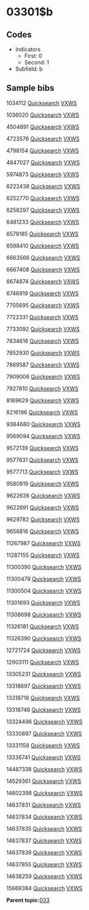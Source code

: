 # 03301$b

## Codes

-   Indicators
    -   First: 0
    -   Second: 1
-   Subfield: b

## Sample bibs

1034112 [Quicksearch](https://search.library.yale.edu/catalog/1034112) [VXWS](http://prodorbis.library.yale.edu:7014/vxws/GetHoldingsService?bibId=1034112)

1036020 [Quicksearch](https://search.library.yale.edu/catalog/1036020) [VXWS](http://prodorbis.library.yale.edu:7014/vxws/GetHoldingsService?bibId=1036020)

4504891 [Quicksearch](https://search.library.yale.edu/catalog/4504891) [VXWS](http://prodorbis.library.yale.edu:7014/vxws/GetHoldingsService?bibId=4504891)

4723576 [Quicksearch](https://search.library.yale.edu/catalog/4723576) [VXWS](http://prodorbis.library.yale.edu:7014/vxws/GetHoldingsService?bibId=4723576)

4798154 [Quicksearch](https://search.library.yale.edu/catalog/4798154) [VXWS](http://prodorbis.library.yale.edu:7014/vxws/GetHoldingsService?bibId=4798154)

4847027 [Quicksearch](https://search.library.yale.edu/catalog/4847027) [VXWS](http://prodorbis.library.yale.edu:7014/vxws/GetHoldingsService?bibId=4847027)

5974873 [Quicksearch](https://search.library.yale.edu/catalog/5974873) [VXWS](http://prodorbis.library.yale.edu:7014/vxws/GetHoldingsService?bibId=5974873)

6222438 [Quicksearch](https://search.library.yale.edu/catalog/6222438) [VXWS](http://prodorbis.library.yale.edu:7014/vxws/GetHoldingsService?bibId=6222438)

6252770 [Quicksearch](https://search.library.yale.edu/catalog/6252770) [VXWS](http://prodorbis.library.yale.edu:7014/vxws/GetHoldingsService?bibId=6252770)

6258297 [Quicksearch](https://search.library.yale.edu/catalog/6258297) [VXWS](http://prodorbis.library.yale.edu:7014/vxws/GetHoldingsService?bibId=6258297)

6481233 [Quicksearch](https://search.library.yale.edu/catalog/6481233) [VXWS](http://prodorbis.library.yale.edu:7014/vxws/GetHoldingsService?bibId=6481233)

6579185 [Quicksearch](https://search.library.yale.edu/catalog/6579185) [VXWS](http://prodorbis.library.yale.edu:7014/vxws/GetHoldingsService?bibId=6579185)

6598410 [Quicksearch](https://search.library.yale.edu/catalog/6598410) [VXWS](http://prodorbis.library.yale.edu:7014/vxws/GetHoldingsService?bibId=6598410)

6663566 [Quicksearch](https://search.library.yale.edu/catalog/6663566) [VXWS](http://prodorbis.library.yale.edu:7014/vxws/GetHoldingsService?bibId=6663566)

6667408 [Quicksearch](https://search.library.yale.edu/catalog/6667408) [VXWS](http://prodorbis.library.yale.edu:7014/vxws/GetHoldingsService?bibId=6667408)

6674874 [Quicksearch](https://search.library.yale.edu/catalog/6674874) [VXWS](http://prodorbis.library.yale.edu:7014/vxws/GetHoldingsService?bibId=6674874)

6746919 [Quicksearch](https://search.library.yale.edu/catalog/6746919) [VXWS](http://prodorbis.library.yale.edu:7014/vxws/GetHoldingsService?bibId=6746919)

7705695 [Quicksearch](https://search.library.yale.edu/catalog/7705695) [VXWS](http://prodorbis.library.yale.edu:7014/vxws/GetHoldingsService?bibId=7705695)

7722331 [Quicksearch](https://search.library.yale.edu/catalog/7722331) [VXWS](http://prodorbis.library.yale.edu:7014/vxws/GetHoldingsService?bibId=7722331)

7733092 [Quicksearch](https://search.library.yale.edu/catalog/7733092) [VXWS](http://prodorbis.library.yale.edu:7014/vxws/GetHoldingsService?bibId=7733092)

7834616 [Quicksearch](https://search.library.yale.edu/catalog/7834616) [VXWS](http://prodorbis.library.yale.edu:7014/vxws/GetHoldingsService?bibId=7834616)

7852930 [Quicksearch](https://search.library.yale.edu/catalog/7852930) [VXWS](http://prodorbis.library.yale.edu:7014/vxws/GetHoldingsService?bibId=7852930)

7869587 [Quicksearch](https://search.library.yale.edu/catalog/7869587) [VXWS](http://prodorbis.library.yale.edu:7014/vxws/GetHoldingsService?bibId=7869587)

7909006 [Quicksearch](https://search.library.yale.edu/catalog/7909006) [VXWS](http://prodorbis.library.yale.edu:7014/vxws/GetHoldingsService?bibId=7909006)

7927810 [Quicksearch](https://search.library.yale.edu/catalog/7927810) [VXWS](http://prodorbis.library.yale.edu:7014/vxws/GetHoldingsService?bibId=7927810)

8169629 [Quicksearch](https://search.library.yale.edu/catalog/8169629) [VXWS](http://prodorbis.library.yale.edu:7014/vxws/GetHoldingsService?bibId=8169629)

8216196 [Quicksearch](https://search.library.yale.edu/catalog/8216196) [VXWS](http://prodorbis.library.yale.edu:7014/vxws/GetHoldingsService?bibId=8216196)

9384680 [Quicksearch](https://search.library.yale.edu/catalog/9384680) [VXWS](http://prodorbis.library.yale.edu:7014/vxws/GetHoldingsService?bibId=9384680)

9569094 [Quicksearch](https://search.library.yale.edu/catalog/9569094) [VXWS](http://prodorbis.library.yale.edu:7014/vxws/GetHoldingsService?bibId=9569094)

9572139 [Quicksearch](https://search.library.yale.edu/catalog/9572139) [VXWS](http://prodorbis.library.yale.edu:7014/vxws/GetHoldingsService?bibId=9572139)

9577631 [Quicksearch](https://search.library.yale.edu/catalog/9577631) [VXWS](http://prodorbis.library.yale.edu:7014/vxws/GetHoldingsService?bibId=9577631)

9577713 [Quicksearch](https://search.library.yale.edu/catalog/9577713) [VXWS](http://prodorbis.library.yale.edu:7014/vxws/GetHoldingsService?bibId=9577713)

9580919 [Quicksearch](https://search.library.yale.edu/catalog/9580919) [VXWS](http://prodorbis.library.yale.edu:7014/vxws/GetHoldingsService?bibId=9580919)

9622636 [Quicksearch](https://search.library.yale.edu/catalog/9622636) [VXWS](http://prodorbis.library.yale.edu:7014/vxws/GetHoldingsService?bibId=9622636)

9622691 [Quicksearch](https://search.library.yale.edu/catalog/9622691) [VXWS](http://prodorbis.library.yale.edu:7014/vxws/GetHoldingsService?bibId=9622691)

9629782 [Quicksearch](https://search.library.yale.edu/catalog/9629782) [VXWS](http://prodorbis.library.yale.edu:7014/vxws/GetHoldingsService?bibId=9629782)

9656816 [Quicksearch](https://search.library.yale.edu/catalog/9656816) [VXWS](http://prodorbis.library.yale.edu:7014/vxws/GetHoldingsService?bibId=9656816)

11267987 [Quicksearch](https://search.library.yale.edu/catalog/11267987) [VXWS](http://prodorbis.library.yale.edu:7014/vxws/GetHoldingsService?bibId=11267987)

11287155 [Quicksearch](https://search.library.yale.edu/catalog/11287155) [VXWS](http://prodorbis.library.yale.edu:7014/vxws/GetHoldingsService?bibId=11287155)

11300390 [Quicksearch](https://search.library.yale.edu/catalog/11300390) [VXWS](http://prodorbis.library.yale.edu:7014/vxws/GetHoldingsService?bibId=11300390)

11300479 [Quicksearch](https://search.library.yale.edu/catalog/11300479) [VXWS](http://prodorbis.library.yale.edu:7014/vxws/GetHoldingsService?bibId=11300479)

11300504 [Quicksearch](https://search.library.yale.edu/catalog/11300504) [VXWS](http://prodorbis.library.yale.edu:7014/vxws/GetHoldingsService?bibId=11300504)

11301693 [Quicksearch](https://search.library.yale.edu/catalog/11301693) [VXWS](http://prodorbis.library.yale.edu:7014/vxws/GetHoldingsService?bibId=11301693)

11308698 [Quicksearch](https://search.library.yale.edu/catalog/11308698) [VXWS](http://prodorbis.library.yale.edu:7014/vxws/GetHoldingsService?bibId=11308698)

11326181 [Quicksearch](https://search.library.yale.edu/catalog/11326181) [VXWS](http://prodorbis.library.yale.edu:7014/vxws/GetHoldingsService?bibId=11326181)

11326390 [Quicksearch](https://search.library.yale.edu/catalog/11326390) [VXWS](http://prodorbis.library.yale.edu:7014/vxws/GetHoldingsService?bibId=11326390)

12721724 [Quicksearch](https://search.library.yale.edu/catalog/12721724) [VXWS](http://prodorbis.library.yale.edu:7014/vxws/GetHoldingsService?bibId=12721724)

12903111 [Quicksearch](https://search.library.yale.edu/catalog/12903111) [VXWS](http://prodorbis.library.yale.edu:7014/vxws/GetHoldingsService?bibId=12903111)

13305231 [Quicksearch](https://search.library.yale.edu/catalog/13305231) [VXWS](http://prodorbis.library.yale.edu:7014/vxws/GetHoldingsService?bibId=13305231)

13318697 [Quicksearch](https://search.library.yale.edu/catalog/13318697) [VXWS](http://prodorbis.library.yale.edu:7014/vxws/GetHoldingsService?bibId=13318697)

13318716 [Quicksearch](https://search.library.yale.edu/catalog/13318716) [VXWS](http://prodorbis.library.yale.edu:7014/vxws/GetHoldingsService?bibId=13318716)

13318746 [Quicksearch](https://search.library.yale.edu/catalog/13318746) [VXWS](http://prodorbis.library.yale.edu:7014/vxws/GetHoldingsService?bibId=13318746)

13324496 [Quicksearch](https://search.library.yale.edu/catalog/13324496) [VXWS](http://prodorbis.library.yale.edu:7014/vxws/GetHoldingsService?bibId=13324496)

13330897 [Quicksearch](https://search.library.yale.edu/catalog/13330897) [VXWS](http://prodorbis.library.yale.edu:7014/vxws/GetHoldingsService?bibId=13330897)

13331158 [Quicksearch](https://search.library.yale.edu/catalog/13331158) [VXWS](http://prodorbis.library.yale.edu:7014/vxws/GetHoldingsService?bibId=13331158)

13336741 [Quicksearch](https://search.library.yale.edu/catalog/13336741) [VXWS](http://prodorbis.library.yale.edu:7014/vxws/GetHoldingsService?bibId=13336741)

14487338 [Quicksearch](https://search.library.yale.edu/catalog/14487338) [VXWS](http://prodorbis.library.yale.edu:7014/vxws/GetHoldingsService?bibId=14487338)

14529361 [Quicksearch](https://search.library.yale.edu/catalog/14529361) [VXWS](http://prodorbis.library.yale.edu:7014/vxws/GetHoldingsService?bibId=14529361)

14602398 [Quicksearch](https://search.library.yale.edu/catalog/14602398) [VXWS](http://prodorbis.library.yale.edu:7014/vxws/GetHoldingsService?bibId=14602398)

14637831 [Quicksearch](https://search.library.yale.edu/catalog/14637831) [VXWS](http://prodorbis.library.yale.edu:7014/vxws/GetHoldingsService?bibId=14637831)

14637834 [Quicksearch](https://search.library.yale.edu/catalog/14637834) [VXWS](http://prodorbis.library.yale.edu:7014/vxws/GetHoldingsService?bibId=14637834)

14637835 [Quicksearch](https://search.library.yale.edu/catalog/14637835) [VXWS](http://prodorbis.library.yale.edu:7014/vxws/GetHoldingsService?bibId=14637835)

14637837 [Quicksearch](https://search.library.yale.edu/catalog/14637837) [VXWS](http://prodorbis.library.yale.edu:7014/vxws/GetHoldingsService?bibId=14637837)

14637839 [Quicksearch](https://search.library.yale.edu/catalog/14637839) [VXWS](http://prodorbis.library.yale.edu:7014/vxws/GetHoldingsService?bibId=14637839)

14637855 [Quicksearch](https://search.library.yale.edu/catalog/14637855) [VXWS](http://prodorbis.library.yale.edu:7014/vxws/GetHoldingsService?bibId=14637855)

14638259 [Quicksearch](https://search.library.yale.edu/catalog/14638259) [VXWS](http://prodorbis.library.yale.edu:7014/vxws/GetHoldingsService?bibId=14638259)

15669384 [Quicksearch](https://search.library.yale.edu/catalog/15669384) [VXWS](http://prodorbis.library.yale.edu:7014/vxws/GetHoldingsService?bibId=15669384)

**Parent topic:**[033](../../tags/033/033.md)

